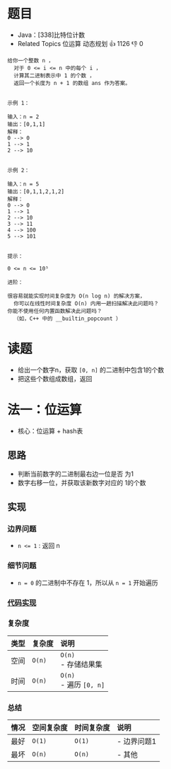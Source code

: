 # 题目

- Java：[338]比特位计数
- Related Topics 位运算 动态规划 👍 1126 👎 0

```text
给你一个整数 n ，
  对于 0 <= i <= n 中的每个 i ，
  计算其二进制表示中 1 的个数 ，
  返回一个长度为 n + 1 的数组 ans 作为答案。 


示例 1： 

输入：n = 2
输出：[0,1,1]
解释：
0 --> 0
1 --> 1
2 --> 10


示例 2： 

输入：n = 5
输出：[0,1,1,2,1,2]
解释：
0 --> 0
1 --> 1
2 --> 10
3 --> 11
4 --> 100
5 --> 101


提示： 

0 <= n <= 10⁵ 

进阶： 

很容易就能实现时间复杂度为 O(n log n) 的解决方案，
  你可以在线性时间复杂度 O(n) 内用一趟扫描解决此问题吗？ 
你能不使用任何内置函数解决此问题吗？
  （如，C++ 中的 __builtin_popcount ） 
```

# 读题

- 给出一个数字n，获取 `[0, n]` 的二进制中包含1的个数
- 把这些个数组成数组，返回

# 法一：位运算

- 核心：位运算 + hash表

## 思路

- 判断当前数字的二进制最右边一位是否 为1
- 数字右移一位，并获取该新数字对应的 1的个数

## 实现

### 边界问题

- `n <= 1` : 返回 n

### 细节问题

- `n = 0` 的二进制中不存在 1，所以从 `n = 1` 开始遍历

### [代码实现](Demo01.java)

### 复杂度

类型 | 复杂度 | 说明
:--- |:--- |:---
空间 | `O(n)` | `O(n)` </br> - 存储结果集
时间 | `O(n)` | `O(n)` </br> - 遍历 `[0, n]`

### 总结

情况 | 空间复杂度 | 时间复杂度 | 说明
:--- |:--- |:--- |:---
最好 | `O(1)` | `O(1)` | - 边界问题1
最坏 | `O(n)` | `O(n)` | - 其他
